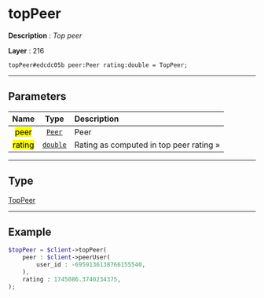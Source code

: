 # topPeer

**Description** : *Top peer*

**Layer** : 216

```tl
topPeer#edcdc05b peer:Peer rating:double = TopPeer;
```

---

## Parameters

| Name | Type | Description |
| :---: | :---: | :--- |
| <mark>peer</mark> | [`Peer`](type/Peer) | Peer |
| <mark>rating</mark> | [`double`](type/double) | Rating as computed in top peer rating » |

---

## Type

[TopPeer](type/TopPeer)

---

## Example

```php
$topPeer = $client->topPeer(
	peer : $client->peerUser(
		user_id : -6959136138766155540,
	),
	rating : 1745086.3740234375,
);
```